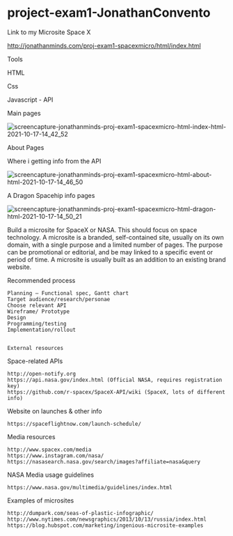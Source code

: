 # project-exam1-JonathanConvento

Link to my Microsite Space X

http://jonathanminds.com/proj-exam1-spacexmicro/html/index.html

Tools 

HTML 

Css

Javascript - API

Main pages


![screencapture-jonathanminds-proj-exam1-spacexmicro-html-index-html-2021-10-17-14_42_52](https://user-images.githubusercontent.com/61804928/137627759-133cab4d-d08a-4224-9c87-e5ed730e01e7.jpg)


About Pages

Where i getting info from the API 


![screencapture-jonathanminds-proj-exam1-spacexmicro-html-about-html-2021-10-17-14_46_50](https://user-images.githubusercontent.com/61804928/137627811-85fe5860-ccfa-45a2-9159-2d9958e70052.jpg)


A Dragon Spacehip info pages

![screencapture-jonathanminds-proj-exam1-spacexmicro-html-dragon-html-2021-10-17-14_50_21](https://user-images.githubusercontent.com/61804928/137627916-7fd927a9-7de2-4f4f-9cef-1bf789e3ce55.jpg)



Build a microsite for SpaceX or NASA. This should focus on space technology.
A microsite is a branded, self-contained site, usually on its own domain, with a single purpose and a limited number of pages. The purpose can be promotional or editorial, and be may linked to a specific event or period of time. A microsite is usually built as an addition to an existing brand website.


Recommended process

    Planning – Functional spec, Gantt chart
    Target audience/research/personae
    Choose relevant API
    Wireframe/ Prototype
    Design
    Programming/testing
    Implementation/rollout 
    
    
    External resources
Space-related APIs

    http://open-notify.org
    https://api.nasa.gov/index.html (Official NASA, requires registration key)
    https://github.com/r-spacex/SpaceX-API/wiki (SpaceX, lots of different info) 

Website on launches & other info

    https://spaceflightnow.com/launch-schedule/ 

Media resources

    http://www.spacex.com/media
    https://www.instagram.com/nasa/ 
    https://nasasearch.nasa.gov/search/images?affiliate=nasa&query 

NASA Media usage guidelines

    https://www.nasa.gov/multimedia/guidelines/index.html 

Examples of microsites

    http://dumpark.com/seas-of-plastic-infographic/ 
    http://www.nytimes.com/newsgraphics/2013/10/13/russia/index.html 
    https://blog.hubspot.com/marketing/ingenious-microsite-examples



